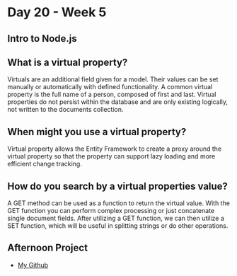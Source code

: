 # Day 20 - Week 5
## Intro to Node.js

## What is a virtual property?
Virtuals are an additional field given for a model. Their values can be set manually or automatically with defined functionality. A common virtual property is the full name of a person, composed of first and last. Virtual properties do not persist within the database and are only existing logically, not written to the documents collection.
## When might you use a virtual property?
Virtual property allows the Entity Framework to create a proxy around the virtual property so that the property can support lazy loading and more efficient change tracking.
## How do you search by a virtual properties value?
A GET method can be used as a function to return the virtual value. With the GET function you can perform complex processing or just concatenate single document fields. After utilizing a GET function, we can then utilize a SET function, which will be useful in splitting strings or do other operations. 

## Afternoon Project
- [My Github]()